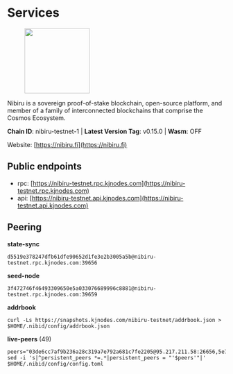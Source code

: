 # Services

<figure><img src="https://raw.githubusercontent.com/kj89/testnet_manuals/main/pingpub/logos/nibiru.png" width="150" alt=""><figcaption></figcaption></figure>

Nibiru is a sovereign proof-of-stake blockchain, open-source platform,  and member of a family of interconnected blockchains that comprise the Cosmos Ecosystem.

**Chain ID**: nibiru-testnet-1 | **Latest Version Tag**: v0.15.0 | **Wasm**: OFF

Website: [https://nibiru.fi](https://nibiru.fi)


## Public endpoints

* rpc: [https://nibiru-testnet.rpc.kjnodes.com](https://nibiru-testnet.rpc.kjnodes.com)
* api: [https://nibiru-testnet.api.kjnodes.com](https://nibiru-testnet.api.kjnodes.com)

## Peering

**state-sync**

```
d5519e378247dfb61dfe90652d1fe3e2b3005a5b@nibiru-testnet.rpc.kjnodes.com:39656
```

**seed-node**

```
3f472746f46493309650e5a033076689996c8881@nibiru-testnet.rpc.kjnodes.com:39659
```

**addrbook**
```
curl -Ls https://snapshots.kjnodes.com/nibiru-testnet/addrbook.json > $HOME/.nibid/config/addrbook.json
```

**live-peers** (49)
```
peers="03de6cc7af9b236a28c319a7e792a681c7fe2205@95.217.211.58:26656,5e74314f5fbee6ff13bcac74469ec1b2678a4368@185.135.137.80:26656,af8e5528e93d570cd74438adff043bbec685c82d@61.170.180.112:26656,80afdf94ee9e710b8ebcbe66da394a4fd9ccdc02@49.12.228.27:26656,084bb424bd6c8c3547d309d37c6882b1a0b804e2@161.97.91.80:26657,a91dc98debffa2bfb784b870d6bdb4ee5a637f43@185.23.80.46:26656,e02889792c43ce091eb2de8375c27fce12ecac95@176.9.218.179:26656,db38588b168d092e9f5a437fec737347d4adb083@185.144.99.17:26656,f1a2b322e88e0950c0bcf907d1c105e524ca81d8@5.161.91.245:26656,4671ace7261b83c669df38dd0d85ff74b3807ceb@195.3.221.15:26656,d22cca3347f2832b0507fb105cdd2e8b49ea74f6@95.217.118.96:27211,5e9a4e6b67abe25f646064f18680ff367ae5fe45@167.235.234.118:26656,2ca221b94783ceae09ad6968b0268430080a01bb@49.12.216.13:60656,7ddc65049ebdab36cef6ceb96af4f57af5804a88@77.37.176.99:16656,1d63d5d044ffcd94db45316d3a24e3fe518709a8@188.166.241.195:39656,d4301bcb1f727da5a254fc5c712c67c2888c6490@109.123.242.87:26656,1c5839957a592a771f9535a64bfc15288a8d92c6@65.109.60.19:46656,3d7f1c5df04d61048aa4e13a3831084fedcd892f@88.198.194.39:26656,a70517828747deb7ac3de0c33d8aa61c0a861fd1@95.216.145.130:26656,b37d2ab355c35b80acef12e478e0e22ea78d095a@139.59.75.8:26656,2cd56c7b5d19b60246960a92b928a99d5c272210@154.26.138.94:26656,822611ebd0e93059eb3c5deadc4854b9fca29aa5@185.180.199.240:26656,bbf891728d46b3df0702489aa0a3888c5e02843e@95.217.223.85:26656,e738f3c971573830861ef15081ec6def715a26d8@185.107.237.50:26666,5eecfdf089428a5a8e52d05d18aae1ad8503d14c@65.108.141.109:19656,760a40f6f4d44c091d31545eeb6928ca5236962b@161.97.167.128:26656,c137ee54661229b752d664baf2f87a0f74bdd872@36.90.139.67:26656,6b1f1adaf7e1013a098fd36cdd01a88087fbc914@89.58.45.204:60856,b9c40a99f968b9ec4bb8678ca4f1a3e70a495673@38.242.199.178:39656,54930e47e8f0abbee951ee724fcfa90fcaa6de93@5.161.56.48:26656,5be20d8aba9971860e455257508803785679faef@135.181.208.213:26656,45c4cedca77054d6abf2b88a89506399fe2ce822@65.21.54.251:26656,776d7b1fed01f426234be094775e3c80db39301a@51.161.12.92:26656,ce796d98312a7da70342809973a199c612cc4c67@95.217.160.224:26656,7cbdf8c9365b65353976e62cb3449a65ac973f1d@95.217.188.207:26656,68874e60acc2b864959ab97e651ff767db47a2ea@65.108.140.220:26656,5cd05f33a49b736fd723651789e4fe894d4098ab@148.251.1.124:29656,7ee62779864781b302a3c793aa12062e8e2dcf09@92.38.240.188:26656,cca904fec908e9a8dfe8223f74fa590cba1010f4@161.35.163.44:26656,cf26bad928c0a3f35a90e59a17699154f5cc69e4@194.163.159.237:26656,f1c4387757041cbb80ac97af9eaf0892f1f1021d@161.97.105.119:26656,968472e8769e0470fadad79febe51637dd208445@65.108.6.45:60656,ab26e57c27b608b7f5a4b30a6f6676dea50e80a5@95.217.218.125:26656,398fdd158a5283943f558e8a58ad46fc767bfe76@178.128.26.238:36656,927b569c63da88b2b0751c4174af9f0aed819257@38.242.223.153:26656,66d238e2f1b56cafa7c95d09e6ed3fd8cea96990@89.162.149.53:26656,c1ff6d1ff4f95f3e5479be0947fc20b10e4fb285@84.246.85.192:26656,a639558a7ea0ed528c52cd7738645cee76b8b663@167.86.85.247:29656,dee5a6d44b302445d5cf521d2b9c3fd9a3ae21cb@161.97.70.202:26656"
sed -i 's|^persistent_peers *=.*|persistent_peers = "'$peers'"|' $HOME/.nibid/config/config.toml
```
